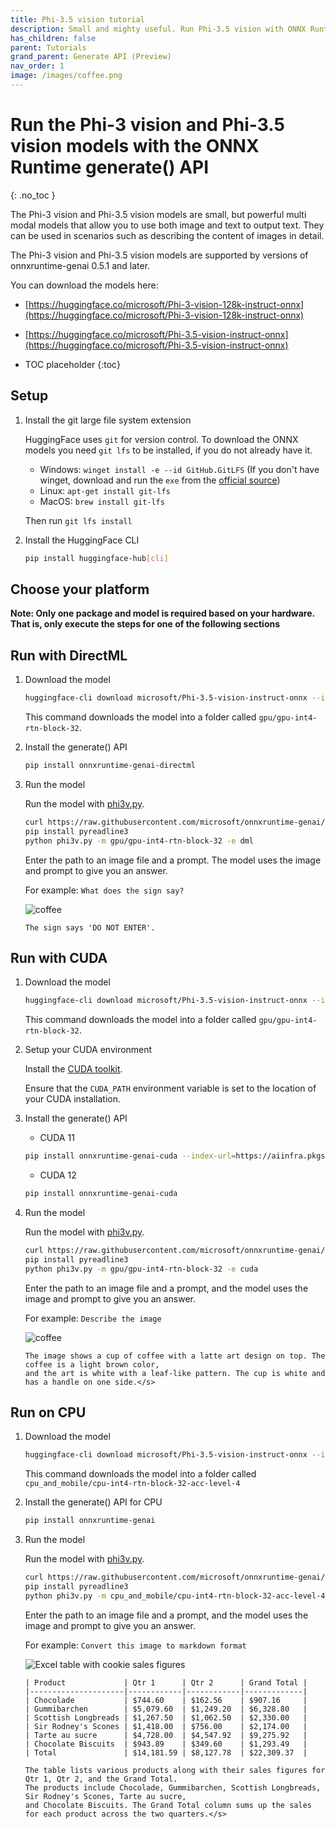 ```yaml
---
title: Phi-3.5 vision tutorial
description: Small and mighty useful. Run Phi-3.5 vision with ONNX Runtime.
has_children: false
parent: Tutorials
grand_parent: Generate API (Preview)
nav_order: 1
image: /images/coffee.png
---
```


# Run the Phi-3 vision and Phi-3.5 vision models with the ONNX Runtime generate() API
{: .no_toc }

The Phi-3 vision and Phi-3.5 vision models are small, but powerful multi modal models that allow you to use both image and text to output text. They can be used in scenarios such as describing the content of images in detail.

The Phi-3 vision and Phi-3.5 vision models are supported by versions of onnxruntime-genai 0.5.1 and later.

You can download the models here:

* [https://huggingface.co/microsoft/Phi-3-vision-128k-instruct-onnx](https://huggingface.co/microsoft/Phi-3-vision-128k-instruct-onnx)
* [https://huggingface.co/microsoft/Phi-3.5-vision-instruct-onnx](https://huggingface.co/microsoft/Phi-3.5-vision-instruct-onnx)


* TOC placeholder
{:toc}

## Setup

1. Install the git large file system extension

   HuggingFace uses `git` for version control. To download the ONNX models you need `git lfs` to be installed, if you do not already have it.

   * Windows: `winget install -e --id GitHub.GitLFS` (If you don't have winget, download and run the `exe` from the [official source](https://docs.github.com/en/repositories/working-with-files/managing-large-files/installing-git-large-file-storage?platform=windows))
   * Linux: `apt-get install git-lfs`
   * MacOS: `brew install git-lfs`

   Then run `git lfs install`

2. Install the HuggingFace CLI

   ```bash
   pip install huggingface-hub[cli]
   ```

## Choose your platform
 
**Note: Only one package and model is required based on your hardware. That is, only execute the steps for one of the following sections**


## Run with DirectML

1. Download the model

   ```bash
   huggingface-cli download microsoft/Phi-3.5-vision-instruct-onnx --include gpu/gpu-int4-rtn-block-32/* --local-dir .
   ```

   This command downloads the model into a folder called `gpu/gpu-int4-rtn-block-32`.

2. Install the generate() API

   ```bash
   pip install onnxruntime-genai-directml
   ```

3. Run the model

   Run the model with [phi3v.py](https://github.com/microsoft/onnxruntime-genai/blob/main/examples/python/phi3v.py).

   ```bash
   curl https://raw.githubusercontent.com/microsoft/onnxruntime-genai/main/examples/python/phi3v.py -o phi3v.py
   pip install pyreadline3
   python phi3v.py -m gpu/gpu-int4-rtn-block-32 -e dml
   ```

   Enter the path to an image file and a prompt. The model uses the image and prompt to give you an answer.

   For example: `What does the sign say?`

   ![coffee](../../../images/nashville.jpg)

   ```
   The sign says 'DO NOT ENTER'.
   ```

## Run with CUDA

1. Download the model

   ```bash
   huggingface-cli download microsoft/Phi-3.5-vision-instruct-onnx --include gpu/gpu-int4-rtn-block-32/* --local-dir .
   ```
   
   This command downloads the model into a folder called `gpu/gpu-int4-rtn-block-32`.

2. Setup your CUDA environment

   Install the [CUDA toolkit](https://developer.nvidia.com/cuda-toolkit-archive).

   Ensure that the `CUDA_PATH` environment variable is set to the location of your CUDA installation.


3. Install the generate() API

   * CUDA 11

   ```bash
   pip install onnxruntime-genai-cuda --index-url=https://aiinfra.pkgs.visualstudio.com/PublicPackages/_packaging/onnxruntime-cuda-11/pypi/simple/
   ```

   * CUDA 12

   ```bash
   pip install onnxruntime-genai-cuda
   ```

4. Run the model

   Run the model with [phi3v.py](https://github.com/microsoft/onnxruntime-genai/blob/main/examples/python/phi3v.py).

   ```bash
   curl https://raw.githubusercontent.com/microsoft/onnxruntime-genai/main/examples/python/phi3v.py -o phi3v.py
   pip install pyreadline3
   python phi3v.py -m gpu/gpu-int4-rtn-block-32 -e cuda
   ```

   Enter the path to an image file and a prompt, and the model uses the image and prompt to give you an answer.

   For example: `Describe the image`

   ![coffee](../../../images/coffee.png)

   ```
   The image shows a cup of coffee with a latte art design on top. The coffee is a light brown color,
   and the art is white with a leaf-like pattern. The cup is white and has a handle on one side.</s>
   ```

## Run on CPU

1. Download the model

   ```bash
   huggingface-cli download microsoft/Phi-3.5-vision-instruct-onnx --include cpu_and_mobile/cpu-int4-rtn-block-32-acc-level-4/* --local-dir .
   ```

   This command downloads the model into a folder called `cpu_and_mobile/cpu-int4-rtn-block-32-acc-level-4`

2. Install the generate() API for CPU
   
   ```bash
   pip install onnxruntime-genai
   ```

3. Run the model

   Run the model with [phi3v.py](https://github.com/microsoft/onnxruntime-genai/blob/main/examples/python/phi3v.py).

   ```bash
   curl https://raw.githubusercontent.com/microsoft/onnxruntime-genai/main/examples/python/phi3v.py -o phi3v.py
   pip install pyreadline3
   python phi3v.py -m cpu_and_mobile/cpu-int4-rtn-block-32-acc-level-4 -e cpu
   ```

   Enter the path to an image file and a prompt, and the model uses the image and prompt to give you an answer.

   For example: `Convert this image to markdown format`

   ![Excel table with cookie sales figures](../../../images/table.png)

   ```
   | Product             | Qtr 1      | Qtr 2      | Grand Total |
   |---------------------|------------|------------|-------------|
   | Chocolade           | $744.60    | $162.56    | $907.16     |
   | Gummibarchen        | $5,079.60  | $1,249.20  | $6,328.80   |
   | Scottish Longbreads | $1,267.50  | $1,062.50  | $2,330.00   |
   | Sir Rodney's Scones | $1,418.00  | $756.00    | $2,174.00   |
   | Tarte au sucre      | $4,728.00  | $4,547.92  | $9,275.92   |
   | Chocolate Biscuits  | $943.89    | $349.60    | $1,293.49   |
   | Total               | $14,181.59 | $8,127.78  | $22,309.37  |

   The table lists various products along with their sales figures for Qtr 1, Qtr 2, and the Grand Total.
   The products include Chocolade, Gummibarchen, Scottish Longbreads, Sir Rodney's Scones, Tarte au sucre,
   and Chocolate Biscuits. The Grand Total column sums up the sales for each product across the two quarters.</s>
   ```
